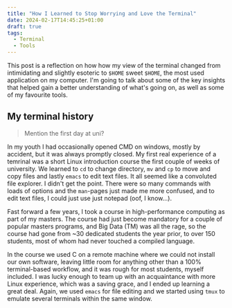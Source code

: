 ```yaml
---
title: "How I Learned to Stop Worrying and Love the Terminal"
date: 2024-02-17T14:45:25+01:00
draft: true
tags:
  - Terminal
  - Tools
---
```


This post is a reflection on how how my view of the terminal changed from intimidating
and slightly esoteric to `$HOME` sweet `$HOME`, the most used application on my computer.
I'm going to talk about some of the key insights that helped gain a better understanding
of what's going on, as well as some of my favourite tools.

## My terminal history

> Mention the first day at uni?

In my youth I had occasionally opened CMD on windows, mostly by accident, but it was
always promptly closed. My first real experience of a temrinal was a short Linux
introduction course the first couple of weeks of university. We learned to `cd` to
change directory, `mv` and `cp` to move and copy files and lastly `emacs` to edit text
files. It all seemed like a convoluted file explorer. I didn't get the point. There were
so many commands with loads of options and the `man`-pages just made me more confused,
and to edit text files, I could just use just notepad (oof, I know...).

Fast forward a few years, I took a course in high-performance computing as part of my
masters. The course had just become mandatory for a couple of popular masters programs,
and Big Data (TM) was all the rage, so the course had gone from ~30 dedicated students
the year prior, to over 150 students, most of whom had never touched a compiled language.

In the course we used C on a remote machine where we could not install our own software,
leaving little room for anything other than a 100% terminal-based workflow, and it was
rough for most students, myself included. I was lucky enough to team up with an acquaintance
with more Linux experience, which was a saving grace, and I ended up learning a great
deal. Again, we used `emacs` for file editing and we started using `tmux` to emulate
several terminals within the same window.
